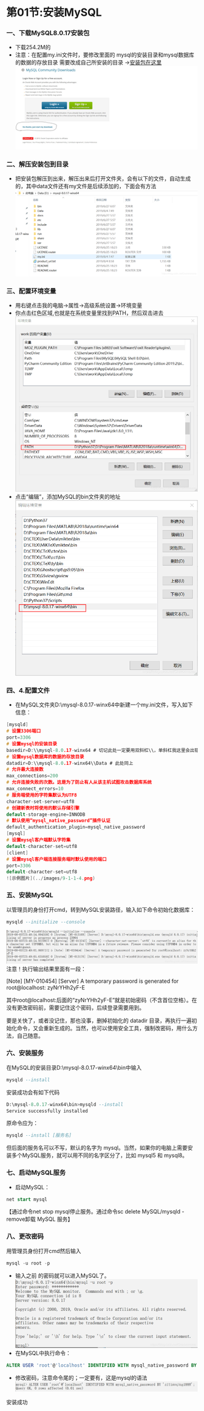 # 第01节:安装MySQL
### 一、下载MySQL8.0.17安装包
* 下载254.2M的
* 注意：在配置my.ini文件时，要修改里面的  mysql的安装目录和mysql数据库的数据的存放目录  需要改成自己所安装的目录
→[安装包在这里](https://dev.mysql.com/downloads/file/?id=487686)
![点击画圈的地方直接安装](../images/9-1-1-8.jpg)
### 二、解压安装包到目录
* 把安装包解压到出来，解压出来后打开文件夹，会有以下的文件，自动生成的，其中data文件还有my文件是后续添加的，下面会有方法
![示例图片](../images/9-1-1-1.png)
### 三、配置环境变量
* 用右键点击我的电脑→属性→高级系统设置→环境变量
* 你点击红色区域,也就是在系统变量里找到PATH，然后双击进去
![示例图片](../images/9-1-1-2.png)
* 点击“编辑”，添加MySQL的bin文件夹的地址
![示例图片](../images/9-1-1-3.png)
### 四、4.配置文件
* 在MySQL文件夹D:\mysql-8.0.17-winx64中新建一个my.ini文件，写入如下信息：
```h
[mysqld]
# 设置3306端口
port=3306
# 设置mysql的安装目录
basedir=D:\\mysql-8.0.17-winx64 # 切记此处一定要用双斜杠\\，单斜杠我这里会出错，不过看别人的教程，有的是单斜杠。自己尝试吧
# 设置mysql数据库的数据的存放目录
datadir=D:\\mysql-8.0.17-winx64\\Data # 此处同上
# 允许最大连接数
max_connections=200
# 允许连接失败的次数。这是为了防止有人从该主机试图攻击数据库系统
max_connect_errors=10
# 服务端使用的字符集默认为UTF8
character-set-server=utf8
# 创建新表时将使用的默认存储引擎
default-storage-engine=INNODB
# 默认使用“mysql_native_password”插件认证
default_authentication_plugin=mysql_native_password
[mysql]
# 设置mysql客户端默认字符集
default-character-set=utf8
[client]
# 设置mysql客户端连接服务端时默认使用的端口
port=3306
default-character-set=utf8
![示例图片](../images/9-1-1-4.png)
```
### 五、安装MySQL
以管理员的身份打开cmd，转到MySQL安装路径，输入如下命令初始化数据库：
```sql
mysqld --initialize --console
```
![示例图片](../images/9-1-1-5.png)
注意！执行输出结果里面有一段：

[Note] [MY-010454] [Server] A temporary password is generated for root@localhost: zyNrYHh2yF-E

其中root@localhost:后面的“zyNrYHh2yF-E”就是初始密码（不含首位空格）。在没有更改密码前，需要记住这个密码，后续登录需要用到。

要是关快了，或者没记住，那也没事，删掉初始化的 datadir 目录，再执行一遍初始化命令，又会重新生成的。当然，也可以使用安全工具，强制改密码，用什么方法，自己随意。
### 六、安装服务
在MySQL的安装目录D:\mysql-8.0.17-winx64\bin中输入
```sql
mysqld --install
```
安装成功会有如下代码
```sql
D:\mysql-8.0.17-winx64\bin>mysqld --install
Service successfully installed
```
原命令应为：
```sql
mysqld --install [服务名]
```
但后面的服务名可以不写，默认的名字为 mysql。当然，如果你的电脑上需要安装多个MySQL服务，就可以用不同的名字区分了，比如 mysql5 和 mysql8。
### 七、启动MySQL服务
* 启动MySQL：
```sql
net start mysql
```
【通过命令net stop mysql停止服务。通过命令sc delete MySQL/mysqld -remove卸载 MySQL 服务】
### 八、更改密码
用管理员身份打开cmd然后输入
```sql
mysql -u root -p
```
* 输入之前 的密码就可以进入MySQL了。
![示例图片](../images/9-1-1-6.png)
* 在MySQL中执行命令：
```sql
ALTER USER 'root'@'localhost' IDENTIFIED WITH mysql_native_password BY '新密码';
```
* 修改密码，注意命令尾的；一定要有，这是mysql的语法
![示例代码](../images/9-1-1-7.png)



安装成功